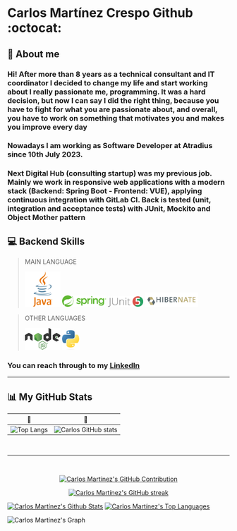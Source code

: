# Carlos Martínez Crespo Github :octocat:

## 💁 About me

### Hi! After more than 8 years as a technical consultant and IT coordinator I decided to change my life and start working about I really passionate me, programming. It was a hard decision, but now I can say I did the right thing, because you have to fight for what you are passionate about, and overall, you have to work on something that motivates you and makes you improve every day

### Nowadays I am working as Software Developer at Atradius since 10th July 2023.

### Next Digital Hub (consulting startup) was my previous job. Mainly we work in responsive web applications with a modern stack (Backend: Spring Boot - Frontend: VUE), applying continuous integration with GitLab CI. Back is tested (unit, integration and acceptance tests) with JUnit, Mockito and Object Mother pattern

## 💻 Backend Skills

> MAIN LANGUAGE
> 
> <img src="image.png" alt="JAVA" width="80"/> <img src="image-2.png" alt="SPRING" width="100"/> <img src="image-6.png" alt="JUNIT" width="80"/> <img src="image-3.png" alt="HIBERNATE" width="120"/>

> OTHER LANGUAGES
> 
> <img src="image-8.png" alt="NODEJS" width="80"/> <img src="image-7.png" alt="PYTHON" width="40"/>

### You can reach through to my <a href="https://www.linkedin.com/in/carlos-martinez-crespo/" target="_blank">LinkedIn</a>

---

## 📊 My GitHub Stats

| :mechanical_arm:                                                                                                        | :mechanical_leg:                                                                                                                           |
| ----------------------------------------------------------------------------------------------------------------------- | ------------------------------------------------------------------------------------------------------------------------------------------ |
| ![Top Langs](https://github-readme-stats.vercel.app/api/top-langs/?username=N1b3lung0&layout=compact&theme=github_dark) | ![Carlos GitHub stats](https://github-readme-stats.vercel.app/api?username=N1b3lung0&count_private=true&show_icons=true&theme=github_dark) |

<br/>
<hr/>
<br/>

<p align="center">
  <a href="https://github.com/n1b3lung0">
    <img src="https://github-profile-summary-cards.vercel.app/api/cards/profile-details?username=n1b3lung0&theme=dark" alt="Carlos Martínez's GitHub Contribution"/>
  </a>
</p>

<p align="center">
  <a href="https://github.com/n1b3lung0">
    <img src="https://github-readme-streak-stats.herokuapp.com/?user=n1b3lung0&theme=dark&hide_border=true&background=111111&stroke=AA151B&ring=AA151B&currStreakNum=F1BF00&fire=F1BF00&sideNums=F1BF00&currStreakLabel=F1BF00&sideLabels=F1BF00&dates=F1BF00&mode=weekly" alt="Carlos Martínez's GitHub streak"/>
  </a>
</p>

<a> 
    <a href="https://github.com/n1b3lung0"><img alt="Carlos Martínez's Github Stats" src="https://denvercoder1-github-readme-stats.vercel.app/api?username=n1b3lung0&show_icons=true&count_private=true&theme=dark&bg_color=111111&title_color=AA151B&icon_color=F1BF00&hide_border=true" height="192px" width="49.5%"/></a>
  <a href="https://github.com/n1b3lung0"><img alt="Carlos Martínez's Top Languages" src="https://denvercoder1-github-readme-stats.vercel.app/api/top-langs/?username=n1b3lung0&langs_count=20&layout=compact&theme=dark&bg_color=0D1117&title_color=AA151B&hide_border=true" height="192px" width="49.5%"/></a>
  <br/>
</a>

![Carlos Martínez's Graph](https://github-readme-activity-graph.vercel.app/graph?username=n1b3lung0&theme=dark&bg_color=111111&color=AA151B&line=AA151B&point=F1BF00&area_color=AA151B&title_color=AA151B&area=true&hide_border=true&days=40)

<!--
**N1b3lung0/N1b3lung0** is a ✨ _special_ ✨ repository because its `README.md` (this file) appears on your GitHub profile.

Here are some ideas to get you started:

- 🔭 I’m currently working on ...
- 🌱 I’m currently learning ...
- 👯 I’m looking to collaborate on ...
- 🤔 I’m looking for help with ...
- 💬 Ask me about ...
- 📫 How to reach me: ...
- 😄 Pronouns: ...
- ⚡ Fun fact: ...
-->
